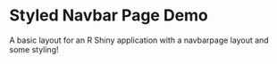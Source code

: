 # Styled Navbar Page Demo
A basic layout for an R Shiny application with a navbarpage layout and some styling!
